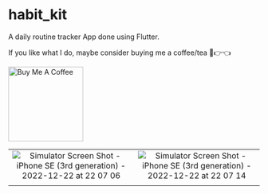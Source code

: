 # habit_kit

A daily routine tracker App done using Flutter.

If you like what I do, maybe consider buying me a coffee/tea 🥺👉👈

<a href="https://www.buymeacoffee.com/albatr" target="_blank"><img src="https://cdn.buymeacoffee.com/buttons/v2/default-red.png" alt="Buy Me A Coffee" width="150" ></a>
<br/>



|  |  |
| :------: | :-----: |
| ![Simulator Screen Shot - iPhone SE (3rd generation) - 2022-12-22 at 22 07 06](https://user-images.githubusercontent.com/57803942/209361001-4c9e27d5-ce00-427b-9624-35a88a9baf0b.png) |![Simulator Screen Shot - iPhone SE (3rd generation) - 2022-12-22 at 22 07 14](https://user-images.githubusercontent.com/57803942/209361003-ad6d91eb-9253-4087-9b1a-da93c353b300.png) |
|  |  |

